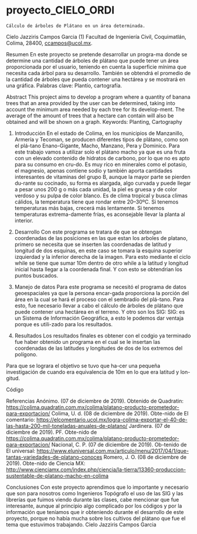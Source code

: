 # proyecto_CIELO_ORDI
	Cálculo de árboles de Plátano en un área determinada.

Cielo Jazziris Campos Garcia
(1) Facultad de Ingeniería Civil, Coquimatlán, Colima, 28400, ccampos@ucol.mx.
 
Resumen
En este proyecto se pretende desarrollar un progra-ma donde se determine una cantidad de árboles de plátano que puede tener un área proporcionada por el usuario, teniendo en cuenta la superficie mínima que necesita cada árbol para su desarrollo. También se obtendrá el promedio de la cantidad de árboles que pueda contener una hectárea y se mostrará en una gráfica.
Palabras clave: Plantío, cartografía.

 
Abstract
This project aims to develop a program where a quantity of banana trees that an area provided by the user can be determined, taking into account the minimum area needed by each tree for its develop-ment. The average of the amount of trees that a hectare can contain will also be obtained and will be shown on a graph.
Keywords: Planting, Cartography


 
1. 	Introducción
En el estado de Colima, en los municipios de Manzanillo, Armería y Tecoman, se producen diferentes tipos de plátano, como son el plá-tano Enano-Gigante, Macho, Manzano, Pera y Dominico. Para este trabajo vamos a utilizar solo el plátano macho ya que es una fruta con un elevado contenido de hidratos de carbono, por lo que no es apto para su consumo en cru-do. Es muy rico en minerales como el potasio, el magnesio, apenas contiene sodio y también aporta cantidades interesantes de vitaminas del grupo B, aunque la mayor parte se pierden du-rante su cocinado, su forma es alargada, algo curvada y puede llegar a pesar unos 200 g o más cada unidad, la piel es gruesa y de color verdoso y su pulpa de color blanco.
Es de clima tropical y busca climas cálidos, la temperatura tiene que rondar entre 20–30ºC. Si tenemos temperaturas más bajas, crecerá más lentamente. Si tenemos temperaturas extrema-damente frías, es aconsejable llevar la planta al interior.
2. 	Desarrollo
Con este programa se tratara de que se obtengan coordenadas de las posiciones en las que estan los arboles de platano, primero se necesita que se inserten las coordenadas de latitud y longitud de dos esquinas, en este caso se tomara la esquina superior izquierdad y la inferior derecha de la imagen. Para esto mediante el ciclo while se tiene que sumar 10m dentro de otro while a la latitud y longitud inicial hasta llegar a la coordenada final. Y con esto se obtendrian los puntos buscados.
 
 
3. 	Manejo de datos
Para este programa se necesitó el programa de datos geoespaciales ya que la persona encar-gada proporciona la porción del área en la cual se hará el proceso con el sembradío del plá-tano.
Para esto, fue necesario llevar a cabo el cálculo de árboles de plátano que puede contener una hectárea en el terreno. Y otro son los SIG:
SIG: es un Sistema de Información Geográfica, a esto le podemos dar ventaja porque es utili-zado para los resultados.
4. 	Resultados
Los resultados finales es obtener con el codgio ya terminado fue haber obtenido un programa en el cual se le insertan las coordenadas de las latitudes y longitudes de dos de los extremos del polígono. 

 
Para que se lograra el objetivo se tuvo que ha-cer una pequeña investigación de cuando era equivalencia de 10m en lo que era latitud y lon-gitud.

 
Código 

Referencias
Anónimo. (07 de diciembre de 2019). Obtenido de Quadratin: https://colima.quadratin.com.mx/colima/platano-producto-prometedor-para-exportacion/
Colima, U. d. (08 de diciembre de 2019). Obte-nido de El comentario: https://elcomentario.ucol.mx/logra-colima-exportar-el-40-de-las-hasta-200-mil-toneladas-anuales-de-platano/
Jardinera. (07 de diciembre de 2019). PF. Obte-nido de https://colima.quadratin.com.mx/colima/platano-producto-prometedor-para-exportacion/
Nacional, C. P. (07 de diciembre de 2019). Ob-tenido de El universal: https://www.eluniversal.com.mx/articulo/menu/2017/04/1/que-tantas-variedades-de-platano-conoces
Romero, J. O. (08 de diciembre de 2019). Obte-nido de Ciencia MX: http://www.cienciamx.com/index.php/ciencia/la-tierra/13360-produccion-sustentable-de-platano-macho-en-colima
 
Conclusiones
Con este proyecto aprendimos que lo importante y necesario que son para nosotros como Ingenieros Topógrafo el uso de las SIG y las librerías que fuimos viendo durante las clases, cabe mencionar que fue interesante, aunque al principio algo complicado por los códigos y por la información que teníamos que ir obteniendo durante el desarrollo de este proyecto, porque no había mucha sobre los cultivos del plátano que fue el tema que estuvimos trabajando.
Cielo Jazziris Campos Garcia
